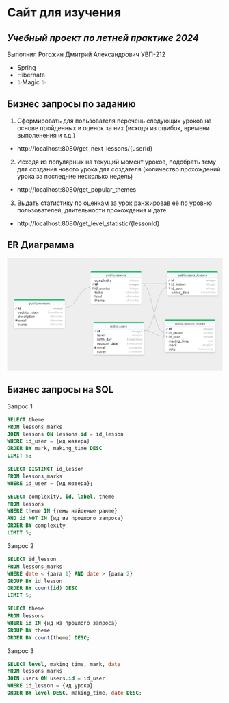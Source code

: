 # Сайт для изучения

## _Учебный проект по летней практике 2024_

Выполнил Рогожин Дмитрий Александрович УВП-212

- Spring
- Hibernate
- ✨Magic ✨

## Бизнес запросы по заданию

1. Сформировать для пользователя перечень следующих уроков на основе пройденных и оценок за них (исходя из ошибок,
   времени выполенения и т.д.)

- http://localhost:8080/get_next_lessons/{userId}

2. Исходя из популярных на текущий момент уроков, подобрать тему для создания нового урока для создателя (количество
   прохождений урока за последние несколько недель)

- http://localhost:8080/get_popular_themes

3. Выдать статистику по оценкам за урок ранжировав её по уровню пользователей, длительности прохождения и дате

- http://localhost:8080/get_level_statistic/{lessonId}

## ER Диаграмма

![img.png](img.png)

## Бизнес запросы на SQL

Запрос 1

```SQL
SELECT theme
FROM lessons_marks
JOIN lessons ON lessons.id = id_lesson
WHERE id_user = {ид юзвера}
ORDER BY mark, making_time DESC
LIMIT 5;
```

```SQL
SELECT DISTINCT id_lesson
FROM lessons_marks
WHERE id_user = {ид юзвера};
```

```SQL
SELECT complexity, id, label, theme
FROM lessons
WHERE theme IN {темы найденые ранее}
AND id NOT IN {ид из прошлого запроса}
ORDER BY complexity
LIMIT 5;
```

Запрос 2

```SQL
SELECT id_lesson
FROM lessons_marks
WHERE date < {дата 1} AND date > {дата 2}
GROUP BY id_lesson
ORDER BY count(id) DESC
LIMIT 5;
```

```SQL
SELECT theme
FROM lessons
WHERE id IN {ид из прошлого запроса}
GROUP BY theme
ORDER BY count(theme) DESC;
```

Запрос 3

```SQL
SELECT level, making_time, mark, date
FROM lessons_marks
JOIN users ON users.id = id_user
WHERE id_lesson = {ид урока}
ORDER BY level DESC, making_time, date DESC;
```
